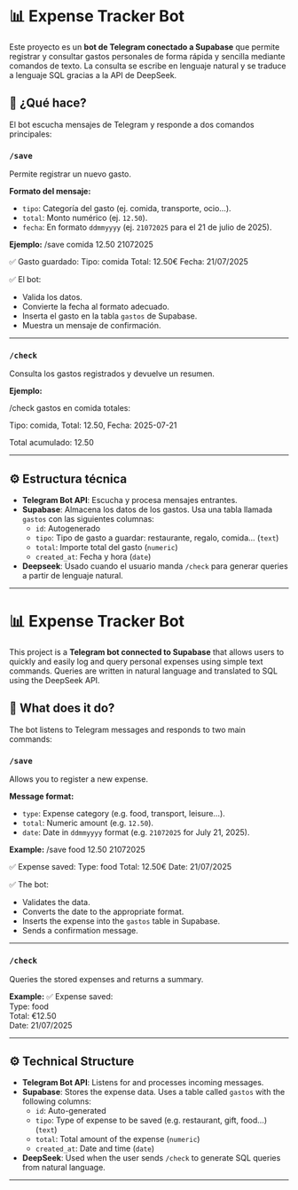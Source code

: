 # 📊 Expense Tracker Bot

Este proyecto es un **bot de Telegram conectado a Supabase** que permite registrar y consultar gastos personales de forma rápida y sencilla mediante comandos de texto. La consulta se
escribe en lenguaje natural y se traduce a lenguaje SQL gracias a la API de DeepSeek.

## 🚀 ¿Qué hace?

El bot escucha mensajes de Telegram y responde a dos comandos principales:

### `/save`
Permite registrar un nuevo gasto.

**Formato del mensaje:**

- `tipo`: Categoría del gasto (ej. comida, transporte, ocio…).
- `total`: Monto numérico (ej. `12.50`).
- `fecha`: En formato `ddmmyyyy` (ej. `21072025` para el 21 de julio de 2025).

**Ejemplo:**
/save comida 12.50 21072025

✅ Gasto guardado:
Tipo: comida
Total: 12.50€
Fecha: 21/07/2025

✅ El bot:
- Valida los datos.
- Convierte la fecha al formato adecuado.
- Inserta el gasto en la tabla `gastos` de Supabase.
- Muestra un mensaje de confirmación.

---

### `/check`
Consulta los gastos registrados y devuelve un resumen.

**Ejemplo:**

/check gastos en comida totales:

Tipo: comida, Total: 12.50, Fecha: 2025-07-21

Total acumulado: 12.50

---

## ⚙️ Estructura técnica

- **Telegram Bot API**: Escucha y procesa mensajes entrantes.
- **Supabase**: Almacena los datos de los gastos. Usa una tabla llamada `gastos` con las siguientes columnas:
  - `id`: Autogenerado
  - `tipo`: Tipo de gasto a guardar: restaurante, regalo, comida... (`text`)
  - `total`: Importe total del gasto (`numeric`)
  - `created_at`: Fecha y hora (`date`)
- **Deepseek**: Usado cuando el usuario manda `/check` para generar queries a partir de lenguaje natural.

---


# 📊 Expense Tracker Bot

This project is a **Telegram bot connected to Supabase** that allows users to quickly and easily log and query personal expenses using simple text commands. Queries are written in natural language and translated to SQL using the DeepSeek API.

## 🚀 What does it do?

The bot listens to Telegram messages and responds to two main commands:

### `/save`
Allows you to register a new expense.

**Message format:**

- `type`: Expense category (e.g. food, transport, leisure…).
- `total`: Numeric amount (e.g. `12.50`).
- `date`: Date in `ddmmyyyy` format (e.g. `21072025` for July 21, 2025).

**Example:**
/save food 12.50 21072025

✅ Expense saved:
Type: food
Total: 12.50€
Date: 21/07/2025


✅ The bot:
- Validates the data.
- Converts the date to the appropriate format.
- Inserts the expense into the `gastos` table in Supabase.
- Sends a confirmation message.

---

### `/check`
Queries the stored expenses and returns a summary.

**Example:**
✅ Expense saved:  
Type: food  
Total: €12.50  
Date: 21/07/2025

---

## ⚙️ Technical Structure

- **Telegram Bot API**: Listens for and processes incoming messages.
- **Supabase**: Stores the expense data. Uses a table called `gastos` with the following columns:
  - `id`: Auto-generated
  - `tipo`: Type of expense to be saved (e.g. restaurant, gift, food…) (`text`)
  - `total`: Total amount of the expense (`numeric`)
  - `created_at`: Date and time (`date`)
- **DeepSeek**: Used when the user sends `/check` to generate SQL queries from natural language.

---